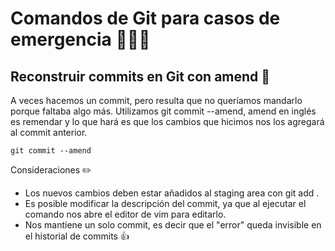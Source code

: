 # Comandos de Git para casos de emergencia :rotating_light::rotating_light::rotating_light:

## Reconstruir commits en Git con amend :high_brightness:

A veces hacemos un commit, pero resulta que no queríamos mandarlo porque faltaba algo más. Utilizamos git commit --amend, amend en inglés es remendar y lo que hará es que los cambios que hicimos nos los agregará al commit anterior.

```
git commit --amend
```

Consideraciones :pencil2:

- Los nuevos cambios deben estar añadidos al staging area con git add .
- Es posible modificar la descripción del commit, ya que al ejecutar el comando nos abre el editor de vim para editarlo.
- Nos mantiene un solo commit, es decir que el "error" queda invisible en el historial de commits :+1: